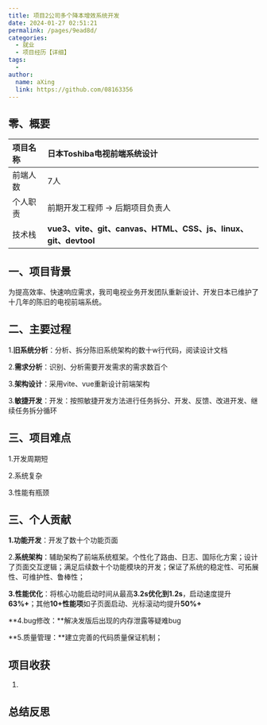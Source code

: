 ```yaml
---
title: 项目2公司多个降本增效系统开发
date: 2024-01-27 02:51:21
permalink: /pages/9ead8d/
categories:
  - 就业
  - 项目经历【详细】
tags:
  - 
author: 
  name: aXing
  link: https://github.com/08163356
---
```





## 零、概要

| 项目名称 | 日本Toshiba电视前端系统设计                                  |
| :------- | :----------------------------------------------------------- |
| 前端人数 | 7人                                                          |
| 个人职责 | 前期开发工程师 -> 后期项目负责人                             |
| 技术栈   | **vue3、vite、git、canvas、HTML、CSS、js、linux、git、devtool** |

## 一、项目背景

为提高效率、快速响应需求，我司电视业务开发团队重新设计、开发日本已维护了十几年的陈旧的电视前端系统。

## 二、主要过程

1.**旧系统分析**：分析、拆分陈旧系统架构的数十w行代码，阅读设计文档

2.**需求分析**：识别、分析需要开发需求的需求数百个

3.**架构设计**：采用vite、vue重新设计前端架构

3.**敏捷开发**：开发：按照敏捷开发方法进行任务拆分、开发、反馈、改进开发、继续任务拆分循环

## 三、项目难点

1.开发周期短

2.系统复杂

3.性能有瓶颈

## 三、个人贡献

**1.功能开发**：开发了数十个功能页面

2.**系统架构**：辅助架构了前端系统框架。个性化了路由、日志、国际化方案；设计了页面交互逻辑；满足后续数十个功能模块的开发；保证了系统的稳定性、可拓展性、可维护性、鲁棒性；

**3.性能优化**：将核心功能启动时间从最高**3.2s优化到1.2s**，启动速度提升**63%+**；其他**10+性能项**如子页面启动、光标滚动均提升**50%+**

**4.bug修改：**解决发版后出现的内存泄露等疑难bug

**5.质量管理：**建立完善的代码质量保证机制；

## 项目收获

1.

## 总结反思
